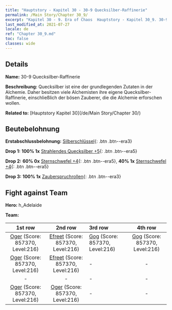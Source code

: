 ```yaml
---
title: "Hauptstory - Kapitel 30 - 30-9 Quecksilber-Raffinerie"
permalink: /Main Story/Chapter 30_9/
excerpt: "Kapitel 30 - 9. Era of Chaos  Hauptstory - Kapitel 30_9. 30-9 Quecksilber-Raffinerie"
last_modified_at: 2021-07-27
locale: de
ref: "Chapter 30_9.md"
toc: false
classes: wide
---
```


## Details

 **Name:** 30-9 Quecksilber-Raffinerie

 **Beschreibung:** Quecksilber ist eine der grundlegenden Zutaten in der Alchemie. Daher besitzen viele Alchemisten ihre eigene Quecksilber-Raffinerie, einschließlich der bösen Zauberer, die die Alchemie erforschen wollen.

 **Related to:** [Hauptstory Kapitel 30](/de/Main Story/Chapter 30/)

## Beutebelohnung

 **Erstabschlussbelohnung:** [Silberschlüssel](/ItemsDE/con_693/){: .btn .btn--era3}

 **Drop 1:** **100% 1x** [Strahlendes Quecksilber +5](/ItemsDE/mat_98/){: .btn .btn--era5}

 **Drop 2:** **60% 0x** [Sternschwefel +4](/ItemsDE/mat_92/){: .btn .btn--era5}, **40% 1x** [Sternschwefel +4](/ItemsDE/mat_92/){: .btn .btn--era5}

 **Drop 3:** **100% 1x** [Zauberspruchrollen](/ItemsDE/con_694/){: .btn .btn--era3}


## Fight against Team
 **Hero:** h_Adelaide

 **Team:**


  | 1st row | 2nd row | 3rd row | 4th row |
  |:----:|:----:|:----|:----:|
  | [Oger](/de/units/Ogre/) (Score: 857370, Level:216)  | [Efreet](/de/units/Efreeti/) (Score: 857370, Level:216)  | [Gog](/de/units/Gog/) (Score: 857370, Level:216)  | [Gog](/de/units/Gog/) (Score: 857370, Level:216)  |
  | [Oger](/de/units/Ogre/) (Score: 857370, Level:216)  | [Efreet](/de/units/Efreeti/) (Score: 857370, Level:216)  | - | - |
  | - | - | - | - |
  | [Oger](/de/units/Ogre/) (Score: 857370, Level:216)  | [Oger](/de/units/Ogre/) (Score: 857370, Level:216)  | - | - |


